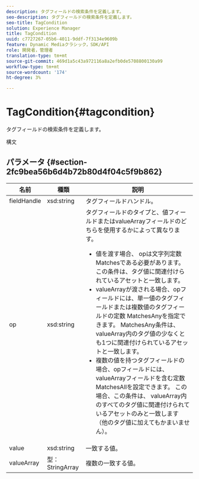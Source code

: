 ```yaml
---
description: タグフィールドの検索条件を定義します。
seo-description: タグフィールドの検索条件を定義します。
seo-title: TagCondition
solution: Experience Manager
title: TagCondition
uuid: c7727267-05b6-4011-9ddf-7f3134e9609b
feature: Dynamic Mediaクラシック，SDK/API
role: 開発者，管理者
translation-type: tm+mt
source-git-commit: 469d1a5c43a972116a8a2efb0de5708800130a99
workflow-type: tm+mt
source-wordcount: '174'
ht-degree: 3%

---
```



# TagCondition{#tagcondition}

タグフィールドの検索条件を定義します。

構文

## パラメータ {#section-2fc9bea56b6d4b72b80d4f04c5f9b862}

<table id="table_04100BB8ABD84EF68B0A7CE3AD946414"> 
 <thead> 
  <tr> 
   <th colname="col1" class="entry"> 名前 </th> 
   <th colname="col2" class="entry"> 種類 </th> 
   <th colname="col3" class="entry"> 説明 </th> 
  </tr> 
 </thead>
 <tbody> 
  <tr> 
   <td colname="col1"> <span class="codeph"> <span class="varname"> fieldHandle</span> </span> </td> 
   <td colname="col2"> <span class="codeph"> xsd:string</span> </td> 
   <td colname="col3"> タグフィールドハンドル。 </td> 
  </tr> 
  <tr> 
   <td colname="col1"> <span class="codeph"> <span class="varname"> op</span> </span> </td> 
   <td colname="col2"> <span class="codeph"> xsd:string</span> </td> 
   <td colname="col3">タグフィールドのタイプと、値フィールドまたはvalueArrayフィールドのどちらを使用するかによって異なります。 
    <ul id="ul_CC0926425B094B3BB7D70CB392DBDABD">
     <li id="li_09AB923A9A8D4A71917CF59C150E4EF5"><span class="codeph">値</span>を渡す場合、<span class="codeph"> op</span>は文字列定数Matchesである必要があります。 この条件は、タグ値に関連付けられているアセットと一致します。 </li>
     <li id="li_70F18494AB6C454EB611F51F16C19FAD"><span class="codeph"> valueArray</span>が渡される場合、opフィールドには、単一値のタグフィールドまたは複数値のタグフィールドの定数<span class="codeph"> MatchesAny</span>を指定できます。 <span class="codeph"> MatchesAny</span>条件は、<span class="codeph"> valueArray</span>内のタグ値の少なくとも1つに関連付けられているアセットと一致します。 </li>
     <li id="li_0B25542D7E964B26B15591C45D5C66D0">複数の値を持つタグフィールドの場合、opフィールドには、<span class="codeph"> valueArray</span>フィールドを含む定数<span class="codeph"> MatchesAll</span>を設定できます。 この場合、この条件は、<span class="codeph"> valueArray</span>内のすべてのタグ値に関連付けられているアセットのみと一致します（他のタグ値に加えてもかまいません）。 </li>
    </ul></td> 
  </tr> 
  <tr> 
   <td colname="col1"> <span class="codeph"> <span class="varname"> value</span> </span> </td> 
   <td colname="col2"> <span class="codeph"> xsd:string</span> </td> 
   <td colname="col3"> 一致する値。 </td> 
  </tr> 
  <tr> 
   <td colname="col1"> <span class="codeph"> <span class="varname"> valueArray</span> </span> </td> 
   <td colname="col2"> <span class="codeph"> 型：StringArray</span> </td> 
   <td colname="col3"> 複数の一致する値。 </td> 
  </tr> 
 </tbody> 
</table>

